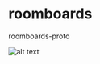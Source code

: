 # roomboards
roomboards-proto

![alt text][safari]

[safari]: https://cloud.githubusercontent.com/assets/11837845/14795789/b4adbbaa-0aef-11e6-8a51-a49db6a7e4d7.png "Safari ipads"